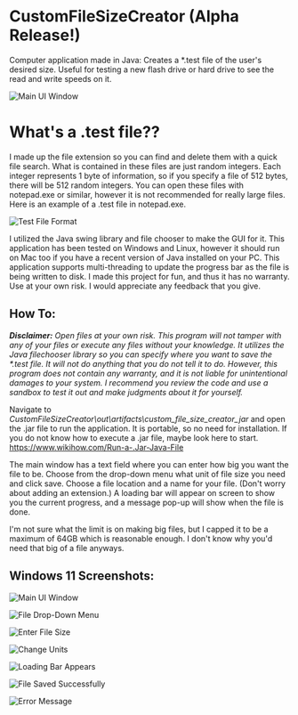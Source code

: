 # CustomFileSizeCreator (Alpha Release!)
 Computer application made in Java: Creates a \*.test file of the user's desired size. Useful for testing a new flash drive or hard drive to see the read and write speeds on it.
 
![Main UI Window](https://i.postimg.cc/Pf8R6gt6/Screenshot-2022-06-13-151620.png)
 
# What's a .test file??
 I made up the file extension so you can find and delete them with a quick file search. What is contained in these files are just random integers. Each integer represents 1 byte of information, so if you specify a file of 512 bytes, there will be 512 random integers. You can open these files with notepad.exe or similar, however it is not recommended for really large files. Here is an example of a .test file in notepad.exe.
 
 ![Test File Format](https://i.postimg.cc/VsVKRFrW/Screenshot-2022-06-13-154157.png)

I utilized the Java swing library and file chooser to make the GUI for it. This application has been tested on Windows and Linux, however it should run on Mac too if you have a recent version of Java installed on your PC. This application supports multi-threading to update the progress bar as the file is being written to disk. I made this project for fun, and thus it has no warranty. Use at your own risk. I would appreciate any feedback that you give.

## How To:
***Disclaimer:** Open files at your own risk. This program will not tamper with any of your files or execute any files without your knowledge. It utilizes the Java filechooser library so you can specify where you want to save the \*.test file. It will not do anything that you do not tell it to do. However, this program does not contain any warranty, and it is not liable for unintentional damages to your system. I recommend you review the code and use a sandbox to test it out and make judgments about it for yourself.*

Navigate to *CustomFileSizeCreator\out\artifacts\custom_file_size_creator_jar* and open the .jar file to run the application. It is portable, so no need for installation. If you do not know how to execute a .jar file, maybe look here to start. https://www.wikihow.com/Run-a-.Jar-Java-File


The main window has a text field where you can enter how big you want the file to be. Choose from the drop-down menu what unit of file size you need and click save. Choose a file location and a name for your file. (Don't worry about adding an extension.) A loading bar will appear on screen to show you the current progress, and a message pop-up will show when the file is done. 

I'm not sure what the limit is on making big files, but I capped it to be a maximum of 64GB which is reasonable enough. I don't know why you'd need that big of a file anyways.

## Windows 11 Screenshots:
![Main UI Window](https://i.postimg.cc/Pf8R6gt6/Screenshot-2022-06-13-151620.png)

![File Drop-Down Menu](https://i.postimg.cc/7LWK9Vj8/Screenshot-2022-06-13-152127.png)

![Enter File Size](https://i.postimg.cc/kXQhCWRK/Screenshot-2022-06-13-151736.png)

![Change Units](https://i.postimg.cc/4NkFjWyX/Screenshot-2022-06-13-151826.png)

![Loading Bar Appears](https://i.postimg.cc/s2Xn5864/Screenshot-2022-06-13-152220.png)

![File Saved Successfully](https://i.postimg.cc/BnJ7nt2y/Screenshot-2022-06-13-152321.png)

![Error Message](https://i.postimg.cc/P5K3ph4q/Screenshot-2022-06-13-152406.png)
